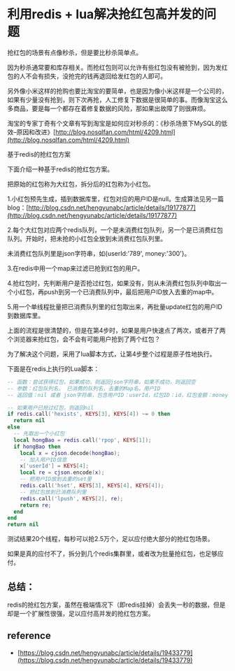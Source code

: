 # 利用redis + lua解决抢红包高并发的问题

抢红包的场景有点像秒杀，但是要比秒杀简单点。

因为秒杀通常要和库存相关。而抢红包则可以允许有些红包没有被抢到，因为发红包的人不会有损失，没抢完的钱再退回给发红包的人即可。

另外像小米这样的抢购也要比淘宝的要简单，也是因为像小米这样是一个公司的，如果有少量没有抢到，则下次再抢，人工修复下数据是很简单的事。而像淘宝这么多商品，要是每一个都存在着修复数据的风险，那如果出故障了则很麻烦。

淘宝的专家丁奇有个文章有写到淘宝是如何应对秒杀的：《秒杀场景下MySQL的低效–原因和改进》[http://blog.nosqlfan.com/html/4209.html](http://blog.nosqlfan.com/html/4209.html)

基于redis的抢红包方案

下面介绍一种基于redis的抢红包方案。

把原始的红包称为大红包，拆分后的红包称为小红包。

1.小红包预先生成，插到数据库里，红包对应的用户ID是null。生成算法见另一篇blog：[http://blog.csdn.net/hengyunabc/article/details/19177877](http://blog.csdn.net/hengyunabc/article/details/19177877)

2.每个大红包对应两个redis队列，一个是未消费红包队列，另一个是已消费红包队列。开始时，把未抢的小红包全放到未消费红包队列里。

未消费红包队列里是json字符串，如{userId:'789', money:'300'}。

3.在redis中用一个map来过滤已抢到红包的用户。

4.抢红包时，先判断用户是否抢过红包，如果没有，则从未消费红包队列中取出一个小红包，再push到另一个已消费队列中，最后把用户ID放入去重的map中。

5.用一个单线程批量把已消费队列里的红包取出来，再批量update红包的用户ID到数据库里。

上面的流程是很清楚的，但是在第4步时，如果是用户快速点了两次，或者开了两个浏览器来抢红包，会不会有可能用户抢到了两个红包？

为了解决这个问题，采用了lua脚本方式，让第4步整个过程是原子性地执行。

下面是在redis上执行的Lua脚本：

```lua
-- 函数：尝试获得红包，如果成功，则返回json字符串，如果不成功，则返回空
-- 参数：红包队列名， 已消费的队列名，去重的Map名，用户ID
-- 返回值：nil 或者 json字符串，包含用户ID：userId，红包ID：id，红包金额：money

-- 如果用户已抢过红包，则返回nil
if redis.call('hexists', KEYS[3], KEYS[4]) ~= 0 then
  return nil
else
  -- 先取出一个小红包
  local hongBao = redis.call('rpop', KEYS[1]);
  if hongBao then
    local x = cjson.decode(hongBao);
    -- 加入用户ID信息
    x['userId'] = KEYS[4];
    local re = cjson.encode(x);
    -- 把用户ID放到去重的set里
    redis.call('hset', KEYS[3], KEYS[4], KEYS[4]);
    -- 把红包放到已消费队列里
    redis.call('lpush', KEYS[2], re);
    return re;
  end
end
return nil
```

测试结果20个线程，每秒可以抢2.5万个，足以应付绝大部分的抢红包场景。

如果是真的应付不了，拆分到几个redis集群里，或者改为批量抢红包，也足够应付。

## 总结：

redis的抢红包方案，虽然在极端情况下（即redis挂掉）会丢失一秒的数据，但是却是一个扩展性很强，足以应付高并发的抢红包方案。

## reference

* [https://blog.csdn.net/hengyunabc/article/details/19433779](https://blog.csdn.net/hengyunabc/article/details/19433779) 

